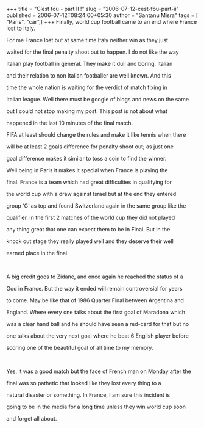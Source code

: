 +++
title = "C’est fou - part II !"
slug = "2006-07-12-cest-fou-part-ii"
published = 2006-07-12T08:24:00+05:30
author = "Santanu Misra"
tags = [ "Paris", "car",]
+++
Finally, world cup football came to an end where France lost to Italy.

For me France lost but at same time Italy neither win as they just

waited for the final penalty shoot out to happen. I do not like the way

Italian play football in general. They make it dull and boring. Italian

and their relation to non Italian footballer are well known. And this

time the whole nation is waiting for the verdict of match fixing in

Italian league. Well there must be google of blogs and news on the same

but I could not stop making my post. This post is not about what

happened in the last 10 minutes of the final match.



FIFA at least should change the rules and make it like tennis when there

will be at least 2 goals difference for penalty shoot out; as just one

goal difference makes it similar to toss a coin to find the winner.



Well being in Paris it makes it special when France is playing the

final. France is a team which had great difficulties in qualifying for

the world cup with a draw against Israel but at the end they entered

group ‘G’ as top and found Switzerland again in the same group like the

qualifier. In the first 2 matches of the world cup they did not played

any thing great that one can expect them to be in Final. But in the

knock out stage they really played well and they deserve their well

earned place in the final.



 



A big credit goes to Zidane, and once again he reached the status of a

God in France. But the way it ended will remain controversial for years

to come. May be like that of 1986 Quarter Final between Argentina and

England. Where every one talks about the first goal of Maradona which

was a clear hand ball and he should have seen a red-card for that but no

one talks about the very next goal where he beat 6 English player before

scoring one of the beautiful goal of all time to my memory.



 



Yes, it was a good match but the face of French man on Monday after the

final was so pathetic that looked like they lost every thing to a

natural disaster or something. In France, I am sure this incident is

going to be in the media for a long time unless they win world cup soon

and forget all about.
